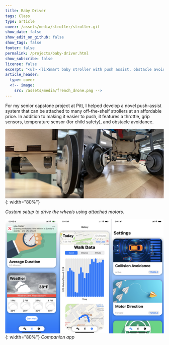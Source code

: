 ```yaml
---
title: Baby Driver
tags: Class
type: article
cover: /assets/media/stroller/stroller.gif
show_date: false
show_edit_on_github: false
show_tags: false
footer: false
permalink: /projects/baby-driver.html
show_subscribe: false
license: false
excerpt: "<ul> <li>Smart baby stroller with push assist, obstacle avoidance, and more!</li> <li>Senior capstone project at Pitt.</li><ul>"
article_header:
  type: cover
  <!-- image:
    src: /assets/media/french_drone.png -->
---
```


<!-- *  Perception and high-level control system for drone to detect, track, and follow a person with onboard camera) -->
<!-- *  Uses Google's Posenet and hand-designed subject-visibility metrics -->

<!-- <p> preview excerpt </p> -->
<!-- - Bullet -->

<!--more-->

For my senior capstone project at Pitt, I helped develop a novel push-assist system that can be attached to many off-the-shelf strollers at an affordable price. In addition to making it easier to push, it features a throttle, grip sensors, temperature sensor (for child safety), and obstacle avoidance.

![](/assets/media/stroller/mechanism.png){: width="80%"}

*Custom setup to drive the wheels using attached motors.*

![](/assets/media/stroller/app.png){: width="80%"}
*Companion app*
